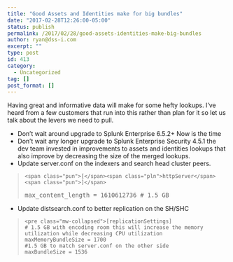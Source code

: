 ```yaml
---
title: "Good Assets and Identities make for big bundles"
date: "2017-02-28T12:26:00-05:00"
status: publish
permalink: /2017/02/28/good-assets-identities-make-big-bundles
author: ryan@dss-i.com
excerpt: ""
type: post
id: 413
category:
  - Uncategorized
tag: []
post_format: []
---
```


Having great and informative data will make for some hefty lookups. I’ve heard from a few customers that run into this rather than plan for it so let us talk about the levers we need to pull.

- Don’t wait around upgrade to Splunk Enterprise 6.5.2+ Now is the time
- Don’t wait any longer upgrade to Splunk Enterprise Security 4.5.1 the dev team invested in improvements to assets and identities lookups that also improve by decreasing the size of the merged lookups.
- Update server.conf on the indexers and search head cluster peers.

> `<span class="pun">[</span><span class="pln">httpServer</span><span class="pun">]</span>`
>
> <span class="pln" style="font-family: Consolas, Monaco, 'Lucida Console', monospace; font-size: 0.857143rem;">max_content_length </span><span class="pun" style="font-family: Consolas, Monaco, 'Lucida Console', monospace; font-size: 0.857143rem;">= 1610612736 # 1.5 GB</span>

- Update distsearch.conf to better replication on the SH/SHC

> ```
> <pre class="mw-collapsed">[replicationSettings]
> # 1.5 GB with encoding room this will increase the memory utilization while decreasing CPU utilization
> maxMemoryBundleSize = 1700
> #1.5 GB to match server.conf on the other side
> maxBundleSize = 1536
> ```
